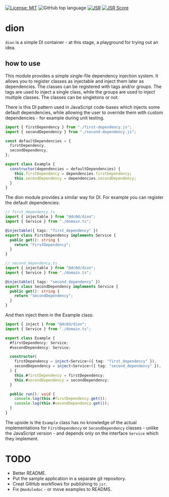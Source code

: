 [![License: MIT](https://img.shields.io/badge/License-MIT-yellow.svg)](https://opensource.org/licenses/MIT)
![GitHub top language](https://img.shields.io/github/languages/top/dc0d/dion)
[![JSR](https://jsr.io/badges/@dc0d/dion)](https://jsr.io/@dc0d/dion)
[![JSR Score](https://jsr.io/badges/@dc0d/dion/score)](https://jsr.io/@dc0d/dion)

# dion

`dion` is a simple DI container - at this stage, a playground for trying out an idea.

## how to use

This module provides a simple single-file dependency injection system.
It allows you to register classes as injectable and inject them later as dependencies.
The classes can be registered with tags and/or groups.
The tags are used to inject a single class, while the groups are used to inject multiple classes.
The classes can be singletons or not.

There is this DI pattern used in JavaScript code-bases which injects some default dependencies,
while allowing the user to override them with custom dependencies - for example during unit testing.

```javascript
import { firstDependency } from "./first-dependency.js";
import { secondDependency } from "./second-dependency.js";

const defaultDependencies = {
  firstDependency,
  secondDependency,
};

export class Example {
  constructor(dependencies = defaultDependencies) {
    this.firstDependency = dependencies.firstDependency;
    this.secondDependency = dependencies.secondDependency;
  }
}
```

The dion module provides a similar way for DI. For example you can register the default dependencies:

```typescript
// first_dependency.ts
import { injectable } from "@dc0d/dion";
import { Service } from "./domain.ts";

@injectable({ tags: "first_dependency" })
export class FirstDependency implements Service {
  public get(): string {
    return "FirstDependency";
  }
}
```

```typescript
// second_dependency.ts
import { injectable } from "@dc0d/dion";
import { Service } from "./domain.ts";

@injectable({ tags: "second_dependency" })
export class SecondDependency implements Service {
  public get(): string {
    return "SecondDependency";
  }
}
```

And then inject them in the Example class:

```typescript
import { inject } from "@dc0d/dion";
import { Service } from "./domain.ts";

export class Example {
  #firstDependency: Service;
  #secondDependency: Service;

  constructor(
    firstDependency = inject<Service>({ tag: "first_dependency" }),
    secondDependency = inject<Service>({ tag: "second_dependency" }),
  ) {
    this.#firstDependency = firstDependency;
    this.#secondDependency = secondDependency;
  }

  public run(): void {
    console.log(this.#firstDependency.get());
    console.log(this.#secondDependency.get());
  }
}
```

The upside is the `Example` class has no knowledge of the actual implementations for `FirstDependency` or `SecondDependency` classes - unlike the JavaScript version - and depends only on the interface `Service` which they implement.

# TODO

- Better README.
- Put the sample application in a separate git repository.
- Creat GitHub workflows for publishing to `jsr`.
- Fix `@moduledoc` - or move examples to READMS.
